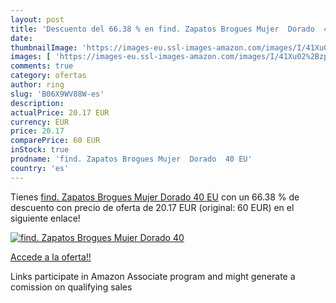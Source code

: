 ```yaml
---
layout: post
title: 'Descuento del 66.38 % en find. Zapatos Brogues Mujer  Dorado  40 '
date: 
thumbnailImage: 'https://images-eu.ssl-images-amazon.com/images/I/41Xu02%2BzpWL._SL200_.jpg'
images: [ 'https://images-eu.ssl-images-amazon.com/images/I/41Xu02%2BzpWL._SL200_.jpg' ]
comments: true
category: ofertas
author: ring
slug: 'B06X9WV88W-es'
description:
actualPrice: 20.17 EUR
currency: EUR
price: 20.17
comparePrice: 60 EUR
inStock: true
prodname: 'find. Zapatos Brogues Mujer  Dorado  40 EU'
country: 'es'
---
```


Tienes [find. Zapatos Brogues Mujer  Dorado  40 EU](https://www.amazon.es/dp/B06X9WV88W/?tag=tolees-21) con un 66.38 % de descuento con precio de oferta de 20.17 EUR (original: 60 EUR) en el siguiente enlace!

[![find. Zapatos Brogues Mujer  Dorado  40 ](https://images-eu.ssl-images-amazon.com/images/I/41Xu02%2BzpWL._SL200_.jpg)](https://www.amazon.es/dp/B06X9WV88W/?tag=tolees-21)

[Accede a la oferta!!](https://www.amazon.es/dp/B06X9WV88W/?tag=tolees-21)

Links participate in Amazon Associate program and might generate a comission on qualifying sales



